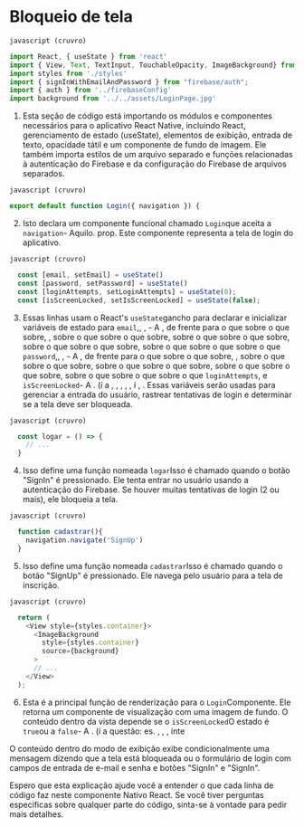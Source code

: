 # Bloqueio de tela

```
javascript (cruvro)
```

```javascript
import React, { useState } from 'react'
import { View, Text, TextInput, TouchableOpacity, ImageBackground} from 'react-native'
import styles from './styles'
import { signInWithEmailAndPassword } from "firebase/auth";
import { auth } from '../firebaseConfig'
import background from '../../assets/LoginPage.jpg'
```

1. Esta seção de código está importando os módulos e componentes necessários para o aplicativo React Native, incluindo React, gerenciamento de estado (useState), elementos de exibição, entrada de texto, opacidade tátil e um componente de fundo de imagem. Ele também importa estilos de um arquivo separado e funções relacionadas à autenticação do Firebase e da configuração do Firebase de arquivos separados.

```
javascript (cruvro)
```

```javascript
export default function Login({ navigation }) {
```

2. Isto declara um componente funcional chamado `Login`que aceita a `navigation`- Aquilo. prop. Este componente representa a tela de login do aplicativo.

```
javascript (cruvro)
```

```javascript
  const [email, setEmail] = useState()
  const [password, setPassword] = useState()
  const [loginAttempts, setLoginAttempts] = useState(0); 
  const [isScreenLocked, setIsScreenLocked] = useState(false);
```

3. Essas linhas usam o React's `useState`gancho para declarar e inicializar variáveis de estado para `email`,, , - A , de frente para o que sobre o que sobre, , sobre o que sobre o que sobre, sobre o que sobre o que sobre, sobre o que sobre o que sobre, sobre o que sobre o que sobre o que `password`,, , - A , de frente para o que sobre o que sobre, , sobre o que sobre o que sobre, sobre o que sobre o que sobre, sobre o que sobre o que sobre, sobre o que sobre o que sobre o que `loginAttempts`, e `isScreenLocked`- A . (í a , , , , , í , . Essas variáveis serão usadas para gerenciar a entrada do usuário, rastrear tentativas de login e determinar se a tela deve ser bloqueada.

```
javascript (cruvro)
```

```javascript
  const logar = () => {
    // ...
  }
```

4. Isso define uma função nomeada `logar`Isso é chamado quando o botão "SignIn" é pressionado. Ele tenta entrar no usuário usando a autenticação do Firebase. Se houver muitas tentativas de login (2 ou mais), ele bloqueia a tela.

```
javascript (cruvro)
```

```javascript
  function cadastrar(){
    navigation.navigate('SignUp')
  }
```

5. Isso define uma função nomeada `cadastrar`Isso é chamado quando o botão "SignUp" é pressionado. Ele navega pelo usuário para a tela de inscrição.

```
javascript (cruvro)
```

```javascript
  return (
    <View style={styles.container}>
      <ImageBackground
        style={styles.container}
        source={background}
      >
      // ...
    </View>
  );
```

6. Esta é a principal função de renderização para o `Login`Componente. Ele retorna um componente de visualização com uma imagem de fundo. O conteúdo dentro da vista depende se o `isScreenLocked`O estado é `true`ou a `false`- A . (í a questão: es. , , , ínte

O conteúdo dentro do modo de exibição exibe condicionalmente uma mensagem dizendo que a tela está bloqueada ou o formulário de login com campos de entrada de e-mail e senha e botões "SignIn" e "SignIn".

Espero que esta explicação ajude você a entender o que cada linha de código faz neste componente Nativo React. Se você tiver perguntas específicas sobre qualquer parte do código, sinta-se à vontade para pedir mais detalhes.

